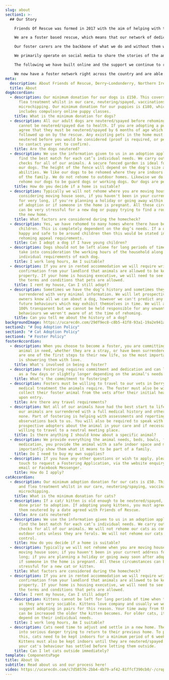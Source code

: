 ```yaml
---
slug: about
section1: >-
  ## Our Story

    Friends Of Rescue was formed in 2017 with the aim of helping with the growing problem of unwanted and stray cats and dogs in the North West of Northern Ireland. 

    We are a foster based rescue, which means that our network of dedicated volunteers open their hearts and their homes to care for the animals in our care while we search for the perfect home for them. The animals who find themselves often come from less than ideal circumstances, so from the minute they arrive with us it’s vitally important to us to show them how life should be. 

    Our foster carers are the backbone of what we do and without them we wouldn’t be able to do what we do. To open your home to an animal, often with health issues, is a selfless act and one we are eternally grateful for.

    We primarily operate on social media to share the stories of the animals we have in our care, and to fundraise. At our core is a small team of volunteers who manage various aspects of the overall running of the organisation, and all the social media activities, which is vital to us getting our message out. 

    The following we have built online and the support we continue to receive from the public is what allows us to keep doing what we do. What started as a small endeavour has grown year on year, to the point where we are able to rehome hundreds of animals each year to new, loving homes. 

    We now have a foster network right across the country and are able to help animals from all corners of Northern Ireland.
meta:
  description: About Friends of Rescue, Derry~Londonderry, Northern Ireland
  title: About
dogAccordion:
  - description: Our minimum donation for our dogs is £150. This covers worm and
      flea treatment whilst in our care, neutering/spayed, vaccinations and
      microchipping. Our minimum donation for our puppies is £180, which
      includes compulsory online puppy classes.
    title: What is the minimum donation for dogs?
  - description: All our adult dogs are neutered/spayed before rehoming unless they
      cannot be neutered/spayed due to health. If you are adopting a puppy you
      agree that they must be neutered/spayed by 6 months of age which will be
      followed up on by the rescue. Any existing pets in the home must be
      neutered before you would be considered (proof is required, or permission
      to contact your vet to confirm).
    title: Are the dogs neutered?
  - description: We use the information given to us in an adoption application to
      find the best match for each cat’s individual needs. We carry out home
      checks for all of our animals. A secure fenced garden is ideal for all of
      our dogs. The height of the fence will depend on the dog's size and
      abilities. We like our dogs to be rehomed where they are indoors and part
      of the family. We do not rehome to outdoor homes. Likewise we do not
      rehome our dogs to be guard dogs or working dogs. Our dogs are pets only.
    title: How do you decide if a home is suitable?
  - description: Typically we will not rehome where you are moving house,
      considering moving house soon, if you haven't been in your current address
      for very long, if you're planning a holiday or going away within 6months
      of adoption or if someone in the home is pregnant. All these circumstances
      can be very stressful for a new dog or puppy trying to find a routine in
      the new home.
    title: What factors are considered during the homecheck?
  - description: Yes, we have rehomed to many homes where there have been young
      children. This is completely dependent on the dog’s needs. If a dog is
      happy and safe to be around children then this would be stated in the
      rehoming appeal requirements.
    title: Can I adopt a dog if I have young children?
  - description: Dogs should not be left alone for long periods of time so we will
      take into consideration the working hours of the household along with the
      individual requirements of each dog.
    title: I work long hours, Am I suitable?
  - description: If you are in rented accommodation we will require written
      confirmation from your landlord that animals are allowed to be kept in the
      property. If your home is housing executive, we will need to see a copy of
      the terms and conditions that pets are allowed.
    title: I rent my house, Can I still adopt?
  - description: Sometimes we have the dog’s history and sometimes they are
      surrendered with very minimal information. We will let prospective new
      owners know all we can about a dog, however we can't predict any new
      future behaviours which may exhibit themselves in time. We will always be
      100% transparent but we cannot be held responsible for any unwanted
      behaviours we weren't aware of at the time of rehoming.
    title: Can you tell me about the history of a dog?
backgroundImage: https://ucarecdn.com/29df9ec8-c8b5-41f8-93a1-19a2e941a613/
section2: "# Dog Adoption Policy"
section3: "# Cat Adoption Policy"
section4: "# Foster Policy"
fosterAccordion:
  - description: When you choose to become a foster, you are committing to help an
      animal in need, whether they are a stray, or have been surrendered. You
      are one of the first steps to their new life, so the most important thing
      is showering them with love.
    title: What's involved in being a foster?
  - description: Fostering requires commitment and dedication and can last as little
      as a few days or slightly longer depending on the animal's needs.
    title: What's the commitment to fostering?
  - description: Fosters must be willing to travel to our vets in Derry for any
      medical treatment the animals require. The foster must also be willing to
      collect their foster animal from the vets after their initial health check
      upon entry.
    title: Are there any travel requirements?
  - description: Not all of our animals have had the best start to life, sometimes
      our animals are surrendered with a full medical history and other times
      none. Part of fostering is helping with assessments and reporting your
      observations back to us. You will also be required to speak with
      prospective adopters about the animal in your care and if necessary be
      willing to travel to a neutral meeting place.
    title: Is there anything I should know about a specific animal?
  - description: We provide everything the animal needs, beds, bowls, food and
      medication, you provide the animal with a safe indoor space and most
      importantly show them what it means to be part of a family.
    title: Do I need to buy my own supplies?
  - description: If you have any other questions or wish to apply, please get in
      touch to request a Fostering Application, via the website enquiry form,
      email or Facebook Messenger.
    title: How do I apply?
catAccordion:
  - description: Our minimum adoption donation for our cats is £50. This covers worm
      and flea treatment whilst in our care, neutering/spaying, vaccinations and
      microchipping.
    title: What is the minimum donation for cats?
  - description: If a cat/ kitten is old enough to be neutered/spayed, this will be
      done prior to adoption. If adopting young kittens, you must agree to have
      them neutered by a date agreed with Friends of Rescue.
    title: Are cats neutered?
  - description: We use the information given to us in an adoption application to
      find the best match for each cat’s individual needs. We carry out home
      checks for all of our animals. We will not rehome our cats as completely
      outdoor cats unless they are ferals. We will not rehome our cats for pest
      control.
    title: How do you decide if a home is suitable?
  - description: Typically we will not rehome when you are moving house; considering
      moving house soon; if you haven't been in your current address for very
      long; if you are planning a holiday or going away soon after adoption; or
      if someone in the home is pregnant. All these circumstances can be very
      stressful for a new cat or kitten.
    title: What factors are considered during the homecheck?
  - description: If you are in rented accommodation we will require written
      confirmation from your landlord that animals are allowed to be kept in the
      property. If your home is housing executive, we will need to see a copy of
      the terms and conditions that pets are allowed.
    title: I rent my house, Can I still adopt?
  - description: Kittens cannot be left for long periods of time when they are young
      as they are very sociable. Kittens love company and usually we would
      suggest adopting in pairs for this reason. Your time away from the home
      can be increased the older the kitten becomes. For older cats, it would
      depend on their individual needs.
    title: I work long hours, Am I suitable?
  - description: Cats need time to adjust and settle in a new home. They could get
      into serious danger trying to return to their previous home. To prevent
      this, cats need to be kept indoors for a minimum period of 6 weeks.
      Kittens must also be kept indoors until they are neutered/spayed. Ensure
      your cat's behaviour has settled before letting them outside.
    title: Can I let cats outside immediately?
template: ComponentsPage
title: About Us
subtitle: Read about us and our process here!
video: https://ucarecdn.com/c7d58576-2bb4-4b79-af42-81ffcf390cb0/-/crop/528x357/0,170/-/preview/
---
```

